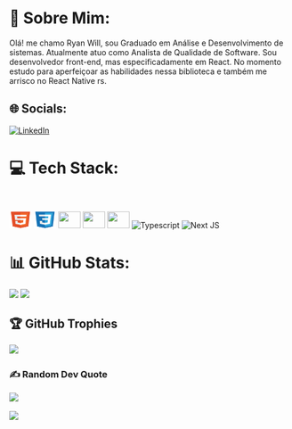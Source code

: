 # 💫 Sobre Mim:

Olá! me chamo Ryan Will, sou Graduado em Análise e Desenvolvimento de sistemas. Atualmente atuo como Analista de Qualidade de Software. Sou desenvolvedor front-end, mas especificadamente em React. No momento estudo para aperfeiçoar as habilidades nessa biblioteca e também me arrisco no React Native rs.

## 🌐 Socials:

[![LinkedIn](https://img.shields.io/badge/LinkedIn-%230077B5.svg?logo=linkedin&logoColor=white)](https://www.linkedin.com/in/ryanwilldaros/)

# 💻 Tech Stack:

<div style="display: inline_block"><br>
  <p>
  <img alt="HTML" height="30" width="40" src="https://raw.githubusercontent.com/devicons/devicon/master/icons/html5/html5-original.svg">
    
  <img height="30" width="40" src="https://raw.githubusercontent.com/devicons/devicon/master/icons/css3/css3-original.svg">
  
  <img height="30" width="40" src="https://cdn.jsdelivr.net/gh/devicons/devicon/icons/tailwindcss/tailwindcss-original-wordmark.svg">
   
   <img height="30" width="40" src="https://cdn.jsdelivr.net/gh/devicons/devicon/icons/javascript/javascript-original.svg">

   <img height="30" width="40" src="https://cdn.jsdelivr.net/gh/devicons/devicon/icons/react/react-original.svg">
 
   <img alt="Typescript" height="30" width="40" src="https://cdn.jsdelivr.net/gh/devicons/devicon/icons/typescript/typescript-original.svg">
   
   <img alt="Next JS" height="30" width="40" src="https://cdn.jsdelivr.net/gh/devicons/devicon/icons/nextjs/nextjs-original.svg">

</div>

# 📊 GitHub Stats:

![](https://github-readme-streak-stats.herokuapp.com/?user=ryanwilll&theme=dark&hide_border=false)
![](https://github-readme-stats.vercel.app/api/top-langs/?username=ryanwilll&theme=dark&hide_border=false&include_all_commits=true&count_private=false&layout=compact)

## 🏆 GitHub Trophies

![](https://github-profile-trophy.vercel.app/?username=ryanwilll&theme=radical&no-frame=true&no-bg=false&margin-w=4)

### ✍️ Random Dev Quote

![](https://quotes-github-readme.vercel.app/api?type=horizontal&theme=radical)

[![](https://visitcount.itsvg.in/api?id=ryanwilll&icon=0&color=0)](https://visitcount.itsvg.in)

